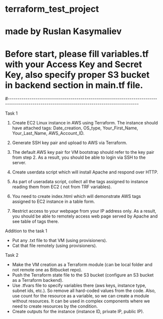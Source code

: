 # terraform_test_project
# made by Ruslan Kasymaliev
#
#
# Before start, please fill variables.tf with your Access Key and Secret Key, also specify proper S3 bucket in backend section in main.tf file.
#------------------------------------------------------------------------------------------------------------------------------------------------

Task 1
1. Create EC2 Linux instance in AWS using Terraform. The instance should have attached tags: Date_creation, OS_type, Your_First_Name, Your_Last_Name, AWS_Account_ID.

2. Generate SSH key pair and upload to AWS via Terraform.

3. The default AWS key pair for VM bootstrap should refer to the key pair from step 2. As a result, you should be able to login via SSH to the server.

4. Create userdata script which will install Apache and respond over HTTP.

5. As part of useradata script, collect all the tags assigned to instance reading them from EC2 ( not from TRF variables).

6. You need to create index.html which will demonstrate AWS tags assigned to EC2 instance in a table form.

7. Restrict access to your webpage from your IP address only. As a result, you should be able to remotely access web page served by Apache and see table of tags there.

Addition to the task 1
- Put any .txt file to that VM (using provisioners).
- Cat that file remotely (using provisioners).

Task 2
- Make the VM creation as a Terraform module (can be local folder and not remote one as Bitbucket repo).
- Push the Terraform state file to the S3 bucket (configure an S3 bucket as a Terraform backend).
- Use .tfvars file to specify variables there (aws keys, instance type, subnet ids, etc.). So remove all hard-coded values from the code. Also, use count for the resource as a variable, so we can create a module without resources. It can be used in complex components where we need to create resources by the condition.
- Create outputs for the instance (instance ID, private IP, public IP).

